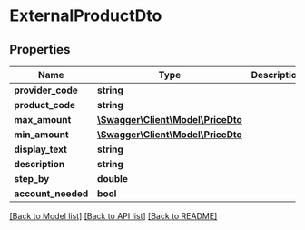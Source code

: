 # ExternalProductDto

## Properties
Name | Type | Description | Notes
------------ | ------------- | ------------- | -------------
**provider_code** | **string** |  | [optional] 
**product_code** | **string** |  | [optional] 
**max_amount** | [**\Swagger\Client\Model\PriceDto**](PriceDto.md) |  | [optional] 
**min_amount** | [**\Swagger\Client\Model\PriceDto**](PriceDto.md) |  | [optional] 
**display_text** | **string** |  | [optional] 
**description** | **string** |  | [optional] 
**step_by** | **double** |  | [optional] 
**account_needed** | **bool** |  | [optional] 

[[Back to Model list]](../README.md#documentation-for-models) [[Back to API list]](../README.md#documentation-for-api-endpoints) [[Back to README]](../README.md)


